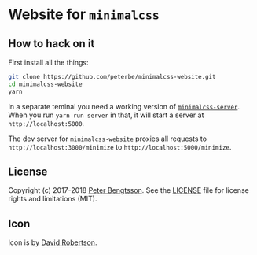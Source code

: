 # Website for `minimalcss`

## How to hack on it

First install all the things:

```sh
git clone https://github.com/peterbe/minimalcss-website.git
cd minimalcss-website
yarn
```

In a separate teminal you need a working version of
[`minimalcss-server`](https://github.com/peterbe/minimalcss-server). When you
run `yarn run server` in that, it will start a server at
`http://localhost:5000`.

The dev server for `minimalcss-website` proxies all requests to
`http://localhost:3000/minimize` to `http://localhost:5000/minimize`.

## License

Copyright (c) 2017-2018 [Peter Bengtsson](https://www.peterbe.com).
See the [LICENSE](/LICENSE) file for license rights and limitations (MIT).

## Icon

Icon is by [David Robertson](https://www.iconfinder.com/hooktraffic).
